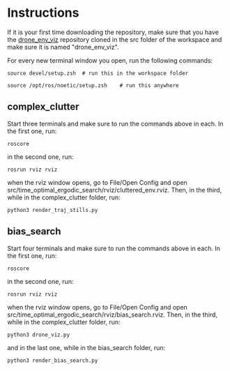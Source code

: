 # Instructions

If it is your first time downloading the repository, make sure that you have the [drone_env_viz](https://github.com/i-abr/drone_vis) repository cloned in the src folder of the workspace and make sure it is named "drone_env_viz".

For every new terminal window you open, run the following commands:
```
source devel/setup.zsh  # run this in the workspace folder
```
```
source /opt/ros/noetic/setup.zsh    # run this anywhere
```


## complex_clutter
Start three terminals and make sure to run the commands above in each. In the first one, run:
```
roscore
```
in the second one, run:
```
rosrun rviz rviz
```
when the rviz window opens, go to File/Open Config and open src/time_optimal_ergodic_search/rviz/cluttered_env.rviz. Then, in the third, while in the complex_clutter folder, run:
```
python3 render_traj_stills.py
```

## bias_search
Start four terminals and make sure to run the commands above in each. In the first one, run:
```
roscore
```
in the second one, run:
```
rosrun rviz rviz
```
when the rviz window opens, go to File/Open Config and open src/time_optimal_ergodic_search/rviz/bias_search.rviz. Then, in the third, while in the complex_clutter folder, run:
```
python3 drone_viz.py
```
and in the last one, while in the bias_search folder, run:
```
python3 render_bias_search.py
```